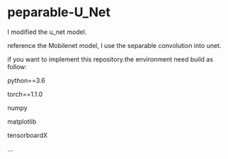 # peparable-U_Net
I modified the u_net model.

reference the Mobilenet model, I use the separable convolution into unet.

if you want to implement this repository.the environment need build as follow:

python==3.6

torch==1.1.0

numpy

matplotlib

tensorboardX

...
